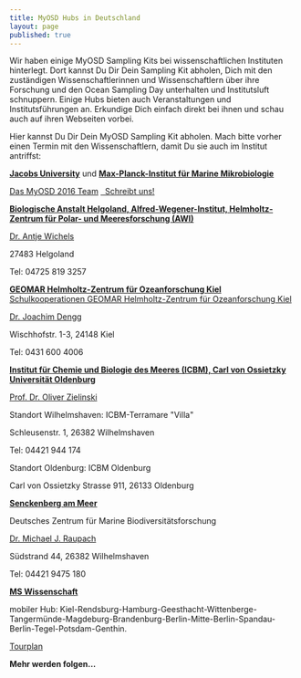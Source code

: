 ```yaml
---
title: MyOSD Hubs in Deutschland
layout: page
published: true
---
```


Wir haben einige MyOSD Sampling Kits bei wissenschaftlichen Instituten hinterlegt. Dort kannst Du Dir Dein Sampling Kit abholen, Dich mit den zuständigen Wissenschaftlerinnen und Wissenschaftlern über ihre Forschung und den Ocean Sampling Day unterhalten und Institutsluft schnuppern. Einige Hubs bieten auch Veranstaltungen und Institutsführungen an. Erkundige Dich einfach direkt bei ihnen und schau auch auf ihren Webseiten vorbei.

Hier kannst Du Dir Dein MyOSD Sampling Kit abholen. Mach bitte vorher einen Termin mit den Wissenschaftlern, damit Du sie auch im Institut antriffst:

[**Jacobs University**](http://www.jacobs-university.de) und [**Max-Planck-Institut für Marine Mikrobiologie**](http://www.mpi-bremen.de)

[Das MyOSD 2016 Team](/team)
<a href="mailto:myosd-contact@microb3.eu"><i class="fa fa-envelope fa-fw"></i>&nbsp; Schreibt uns!</a>
  
[**Biologische Anstalt Helgoland, Alfred-Wegener-Institut, Helmholtz-Zentrum für Polar- und Meeresforschung (AWI)**](https://www.awi.de/ueber-uns/standorte/helgoland.html)

[Dr. Antje Wichels](https://www.awi.de/ueber-uns/organisation/mitarbeiter/antje-wichels.html)

27483 Helgoland

Tel: 04725 819 3257

[**GEOMAR Helmholtz-Zentrum für Ozeanforschung Kiel** Schulkooperationen GEOMAR Helmholtz-Zentrum für Ozeanforschung Kiel](http://www.geomar.de/go/schule)

[Dr. Joachim Dengg]( http://www.geomar.de/de/mitarbeiter/d/jdengg/)

Wischhofstr. 1-3,
24148 Kiel

Tel: 0431 600 4006

[**Institut für Chemie und Biologie des Meeres (ICBM), Carl von Ossietzky Universität Oldenburg**](http://icbm.de)

[Prof. Dr. Oliver Zielinski](http://www.icbm.de/marine-sensorsysteme/)

Standort Wilhelmshaven: ICBM-Terramare "Villa"

Schleusenstr. 1, 
26382 Wilhelmshaven

Tel: 04421 944 174
     
Standort Oldenburg: ICBM Oldenburg

Carl von Ossietzky Strasse 911,
26133 Oldenburg

[**Senckenberg am Meer**]( http://www.senckenberg.de/root/index.php?page_id=154)

Deutsches Zentrum für Marine Biodiversitätsforschung

[Dr. Michael J. Raupach](http://www.senckenberg.de/root/index.php?page_id=14157&preview=true)

Südstrand 44, 26382 Wilhelmshaven

Tel: 04421 9475 180
                      

[**MS Wissenschaft**]( https://ms-wissenschaft.de/)

mobiler Hub: Kiel-Rendsburg-Hamburg-Geesthacht-Wittenberge-Tangermünde-Magdeburg-Brandenburg-Berlin-Mitte-Berlin-Spandau-Berlin-Tegel-Potsdam-Genthin.

[Tourplan](https://ms-wissenschaft.de/ausstellung/tour-2016/)


**Mehr werden folgen...**

